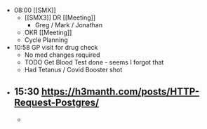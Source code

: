 - 08:00 [[SMX]]
	- [[SMX3]] DR [[Meeting]]
		- Greg / Mark / Jonathan
	- OKR [[Meeting]]
	- Cycle Planning
- 10:58 GP visit for drug check
	- No med changes required
	- TODO Get Blood Test done - seems I forgot that
	- Had Tetanus / Covid Booster shot
- 15:30 https://h3manth.com/posts/HTTP-Request-Postgres/
	-
	-